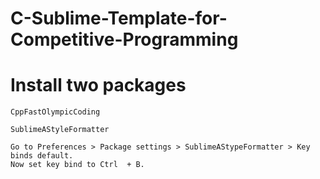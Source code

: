 # C-Sublime-Template-for-Competitive-Programming

# Install two packages

```
CppFastOlympicCoding
```

```
SublimeAStyleFormatter

Go to Preferences > Package settings > SublimeAStypeFormatter > Key binds default.
Now set key bind to Ctrl  + B.
```
